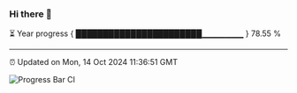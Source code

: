 ### Hi there 👋

⏳ Year progress { ███████████████████████▁▁▁▁▁▁▁ } 78.55 %

---

⏰ Updated on Mon, 14 Oct 2024 11:36:51 GMT

![Progress Bar CI](https://github.com/IshwaranRudhara/GIT-ACTION/workflows/Progress%20Bar%20CI/badge.svg)
